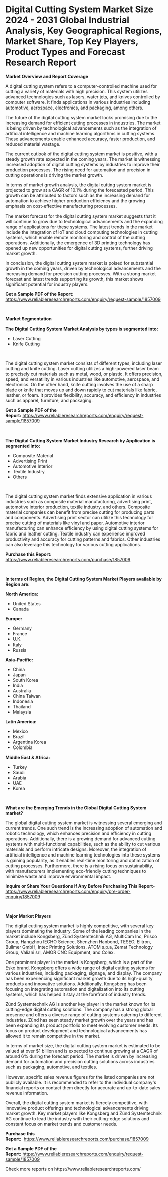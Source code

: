<p><h1>Digital Cutting System Market Size 2024 - 2031 Global Industrial Analysis, Key Geographical Regions, Market Share, Top Key Players, Product Types and Forecast Research Report</h1></p><p><strong>Market Overview and Report Coverage</strong></p>
<p><p>A digital cutting system refers to a computer-controlled machine used for cutting a variety of materials with high precision. This system utilizes advanced technologies such as lasers, water jets, and knives controlled by computer software. It finds applications in various industries including automotive, aerospace, electronics, and packaging, among others.</p><p>The future of the digital cutting system market looks promising due to the increasing demand for efficient cutting processes in industries. The market is being driven by technological advancements such as the integration of artificial intelligence and machine learning algorithms in cutting systems. These advancements enable enhanced accuracy, faster production, and reduced material wastage.</p><p>The current outlook of the digital cutting system market is positive, with a steady growth rate expected in the coming years. The market is witnessing increased adoption of digital cutting systems by industries to improve their production processes. The rising need for automation and precision in cutting operations is driving the market growth.</p><p>In terms of market growth analysis, the digital cutting system market is projected to grow at a CAGR of 10.1% during the forecasted period. This growth can be attributed to factors such as the increasing demand for automation to achieve higher production efficiency and the growing emphasis on cost-effective manufacturing processes.</p><p>The market forecast for the digital cutting system market suggests that it will continue to grow due to technological advancements and the expanding range of applications for these systems. The latest trends in the market include the integration of IoT and cloud computing technologies in cutting systems, which enable remote monitoring and control of the cutting operations. Additionally, the emergence of 3D printing technology has opened up new opportunities for digital cutting systems, further driving market growth.</p><p>In conclusion, the digital cutting system market is poised for substantial growth in the coming years, driven by technological advancements and the increasing demand for precision cutting processes. With a strong market forecast and latest trends supporting its growth, this market shows significant potential for industry players.</p></p>
<p><strong>Get a Sample PDF of the Report:</strong> <a href="https://www.reliableresearchreports.com/enquiry/request-sample/1857009">https://www.reliableresearchreports.com/enquiry/request-sample/1857009</a></p>
<p>&nbsp;</p>
<p><strong>Market Segmentation</strong></p>
<p><strong>The Digital Cutting System Market Analysis by types is segmented into:</strong></p>
<p><ul><li>Laser Cutting</li><li>Knife Cutting</li></ul></p>
<p>&nbsp;</p>
<p><p>The digital cutting system market consists of different types, including laser cutting and knife cutting. Laser cutting utilizes a high-powered laser beam to precisely cut materials such as metal, wood, or plastic. It offers precision, speed, and versatility in various industries like automotive, aerospace, and electronics. On the other hand, knife cutting involves the use of a sharp blade or knife that moves up and down rapidly to cut materials like fabric, leather, or foam. It provides flexibility, accuracy, and efficiency in industries such as apparel, furniture, and packaging.</p></p>
<p><strong>Get a Sample PDF of the Report:</strong>&nbsp;<a href="https://www.reliableresearchreports.com/enquiry/request-sample/1857009">https://www.reliableresearchreports.com/enquiry/request-sample/1857009</a></p>
<p>&nbsp;</p>
<p><strong>The Digital Cutting System Market Industry Research by Application is segmented into:</strong></p>
<p><ul><li>Composite Material</li><li>Advertising Print</li><li>Automotive Interior</li><li>Textile Industry</li><li>Others</li></ul></p>
<p>&nbsp;</p>
<p><p>The digital cutting system market finds extensive application in various industries such as composite material manufacturing, advertising print, automotive interior production, textile industry, and others. Composite material companies can benefit from precise cutting for producing parts and components. Advertising print sector can utilize this technology for precise cutting of materials like vinyl and paper. Automotive interior manufacturing can enhance efficiency by using digital cutting systems for fabric and leather cutting. Textile industry can experience improved productivity and accuracy for cutting patterns and fabrics. Other industries can also leverage this technology for various cutting applications.</p></p>
<p><strong>Purchase this Report:</strong>&nbsp; <a href="https://www.reliableresearchreports.com/purchase/1857009">https://www.reliableresearchreports.com/purchase/1857009</a></p>
<p>&nbsp;</p>
<p><strong>In terms of Region, the Digital Cutting System Market Players available by Region are:</strong></p>
<p>
    <p> <strong> North America: </strong>
        <ul>
            <li>United States</li>
            <li>Canada</li>
        </ul>
        </p> 
    <p> <strong> Europe: </strong>
        <ul>
            <li>Germany</li>
            <li>France</li>
            <li>U.K.</li>
            <li>Italy</li>
            <li>Russia</li>
        </ul>
        </p> 
    <p> <strong> Asia-Pacific: </strong>
        <ul>
            <li>China</li>
            <li>Japan</li>
            <li>South Korea</li>
            <li>India</li>
            <li>Australia</li>
            <li>China Taiwan</li>
            <li>Indonesia</li>
            <li>Thailand</li>
            <li>Malaysia</li>
        </ul>
        </p> 
    <p> <strong> Latin America: </strong>
        <ul>
            <li>Mexico</li>
            <li>Brazil</li>
            <li>Argentina Korea</li>
            <li>Colombia</li>
        </ul>
        </p> 
    <p> <strong> Middle East & Africa: </strong>
        <ul>
            <li>Turkey</li>
            <li>Saudi</li>
            <li>Arabia</li>
            <li>UAE</li>
            <li>Korea</li>
        </ul>
    </p>
    </p>
<p>&nbsp;</p>
<p><strong>What are the Emerging Trends in the Global Digital Cutting System market?</strong></p>
<p><p>The global digital cutting system market is witnessing several emerging and current trends. One such trend is the increasing adoption of automation and robotic technology, which enhances precision and efficiency in cutting operations. Additionally, there is a growing demand for advanced cutting systems with multi-functional capabilities, such as the ability to cut various materials and perform intricate designs. Moreover, the integration of artificial intelligence and machine learning technologies into these systems is gaining popularity, as it enables real-time monitoring and optimization of cutting processes. Furthermore, there is a rising focus on sustainability, with manufacturers implementing eco-friendly cutting techniques to minimize waste and improve environmental impact.</p></p>
<p><strong>Inquire or Share Your Questions If Any Before Purchasing This Report</strong>- <a href="https://www.reliableresearchreports.com/enquiry/pre-order-enquiry/1857009">https://www.reliableresearchreports.com/enquiry/pre-order-enquiry/1857009</a></p>
<p>&nbsp;</p>
<p><strong>Major Market Players</strong></p>
<p><p>The digital cutting system market is highly competitive, with several key players dominating the industry. Some of the leading companies in the market include Kongsberg, Zünd Systemtechnik AG, MultiCam Inc, Prisco Group, Hangzhou IECHO Science, Shenzhen Hanbond, TESEO, Elitron, Bullmer GmbH, Intec Printing Solutions, ATOM s.p.a, Zemat Technology Group, Valiani srl, AMOR CNC Equipment, and Colex.</p><p>One prominent player in the market is Kongsberg, which is a part of the Esko brand. Kongsberg offers a wide range of digital cutting systems for various industries, including packaging, signage, and display. The company has been experiencing significant market growth due to its high-quality products and innovative solutions. Additionally, Kongsberg has been focusing on integrating automation and digitalization into its cutting systems, which has helped it stay at the forefront of industry trends.</p><p>Zünd Systemtechnik AG is another key player in the market known for its cutting-edge digital cutting solutions. The company has a strong global presence and offers a diverse range of cutting systems catering to different industries. Zünd has seen steady market growth over the years and has been expanding its product portfolio to meet evolving customer needs. Its focus on product development and technological advancements has allowed it to remain competitive in the market.</p><p>In terms of market size, the digital cutting system market is estimated to be valued at over $1 billion and is expected to continue growing at a CAGR of around 6% during the forecast period. The market is driven by increasing demand for automation and precision cutting solutions across industries such as packaging, automotive, and textiles.</p><p>However, specific sales revenue figures for the listed companies are not publicly available. It is recommended to refer to the individual company's financial reports or contact them directly for accurate and up-to-date sales revenue information.</p><p>Overall, the digital cutting system market is fiercely competitive, with innovative product offerings and technological advancements driving market growth. Key market players like Kongsberg and Zünd Systemtechnik AG continue to lead the industry with their cutting-edge solutions and constant focus on market trends and customer needs.</p></p>
<p><strong>Purchase this Report:</strong>&nbsp;&nbsp;<a href="https://www.reliableresearchreports.com/purchase/1857009">https://www.reliableresearchreports.com/purchase/1857009</a></p>
<p></p>
<p><strong>Get a Sample PDF of the Report:</strong>&nbsp;<a href="https://www.reliableresearchreports.com/enquiry/request-sample/1857009">https://www.reliableresearchreports.com/enquiry/request-sample/1857009</a></p>
<p>Check more reports on https://www.reliableresearchreports.com/</p>